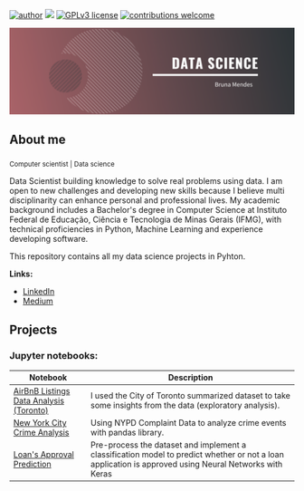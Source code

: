 [![author](https://img.shields.io/badge/author-brunacmendes-red.svg)](https://www.linkedin.com/in/brucmendes) [![](https://img.shields.io/badge/python-3.7+-blue.svg)](https://www.python.org/downloads/release/python-365/) [![GPLv3 license](https://img.shields.io/badge/License-GPLv3-blue.svg)](http://perso.crans.org/besson/LICENSE.html) [![contributions welcome](https://img.shields.io/badge/contributions-welcome-brightgreen.svg?style=flat)](https://github.com/brunacmendes/data_science/issues)

<p align="center">
  <img src="banner.png" >
</p>

## About me
<sub> Computer scientist | </sub> <sub>Data science </sub> 

Data Scientist building knowledge to solve real problems using data. I am open to new challenges and developing new skills because I believe multi disciplinarity can enhance personal and professional lives. My academic background includes a Bachelor's degree in Computer Science at Instituto Federal de Educação, Ciência e Tecnologia de Minas Gerais (IFMG), with technical proficiencies in Python, Machine Learning and experience developing software.

This repository contains all my data science projects in Pyhton.

**Links:**

* [LinkedIn](https://www.linkedin.com/in/brucmendes)
* [Medium](https://www.medium.com/@brucmendes)


## Projects
### Jupyter notebooks:

| Notebook | Description |
|---------------------------------------------------------------------------------------------------------------------------------------|-------------------------------------------------------------------------------------------------------------------------------------------------|
| [AirBnB Listings Data Analysis (Toronto)](https://github.com/brunacmendes/Airbnb_Data_Analysis_Toronto) |  I used the City of Toronto summarized dataset to take some insights from the data (exploratory analysis).|
| [New York City Crime Analysis](https://www.kaggle.com/brunacmendes/new-york-crime-analysis/) |  Using NYPD Complaint Data to analyze crime events with pandas library.|
| [Loan's Approval Prediction](https://github.com/brunacmendes/loan_prediction_project) | Pre-process the dataset and implement a classification model to predict whether or not a loan application is approved using Neural Networks with Keras |
